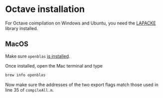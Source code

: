 # Octave installation

For Octave coimpilation on Windows and Ubuntu, you need the [LAPACKE](https://www.netlib.org/lapack/lapacke.html) library installed.

## MacOS

Make sure `openblas` [is installed](https://formulae.brew.sh/formula/openblas).

Once installed, open the Mac terminal and type
```bash
brew info openblas
```
Now make sure the addresses of the two export flags match those used in line 35 of `compileAll.m`.